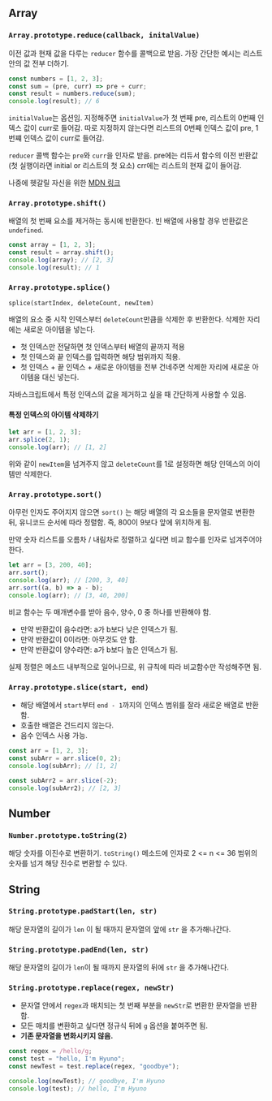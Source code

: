 ## Array

### `Array.prototype.reduce(callback, initalValue)`

이전 값과 현재 값을 다루는 `reducer` 함수를 콜백으로 받음. 가장 간단한 예시는 리스트 안의 값 전부 더하기.

```javascript
const numbers = [1, 2, 3];
const sum = (pre, curr) => pre + curr;
const result = numbers.reduce(sum);
console.log(result); // 6
```

`initialValue`는 옵션임. 지정해주면 `initialValue`가 첫 번째 pre, 리스트의 0번째 인덱스 값이 curr로 들어감. 따로 지정하지 않는다면 리스트의 0번째 인덱스 값이 pre, 1번쨰 인덱스 값이 curr로 들어감.

`reducer` 콜백 함수는 `pre`와 `curr`을 인자로 받음. pre에는 리듀서 함수의 이전 반환값(첫 실행이라면 initial or 리스트의 첫 요소) crr에는 리스트의 현재 값이 들어감.

나중에 헷갈릴 자신을 위한 [MDN 링크](https://developer.mozilla.org/en-US/docs/Web/JavaScript/Reference/Global_Objects/Array/Reduce)

### `Array.prototype.shift()`

배열의 첫 번째 요소를 제거하는 동시에 반환한다. 빈 배열에 사용할 경우 반환값은 `undefined`.

```javascript
const array = [1, 2, 3];
const result = array.shift();
console.log(array); // [2, 3]
console.log(result); // 1
```

### `Array.prototype.splice()`

`splice(startIndex, deleteCount, newItem)`

배열의 요소 중 시작 인덱스부터 `deleteCount`만큼을 삭제한 후 반환한다. 삭제한 자리에는 새로운 아이템을 넣는다.

- 첫 인덱스만 전달하면 첫 인덱스부터 배열의 끝까지 적용
- 첫 인덱스와 끝 인덱스를 입력하면 해당 범위까지 적용.
- 첫 인덱스 + 끝 인덱스 + 새로운 아이템을 전부 건네주면 삭제한 자리에 새로운 아이템을 대신 넣는다.

자바스크립트에서 특정 인덱스의 값을 제거하고 싶을 때 간단하게 사용할 수 있음.

#### 특정 인덱스의 아이템 삭제하기

```javascript
let arr = [1, 2, 3];
arr.splice(2, 1);
console.log(arr); // [1, 2]
```

위와 같이 `newItem`을 넘겨주지 않고 `deleteCount`를 1로 설정하면 해당 인덱스의 아이템만 삭제한다.

### `Array.prototype.sort()`

아무런 인자도 주어지지 않으면 `sort()` 는 해당 배열의 각 요소들을 문자열로 변환한 뒤, 유니코드 순서에 따라 정렬함. 즉, 800이 9보다 앞에 위치하게 됨.

만약 숫자 리스트를 오름차 / 내림차로 정렬하고 싶다면 비교 함수를 인자로 넘겨주어야 한다.

```javascript
let arr = [3, 200, 40];
arr.sort();
console.log(arr); // [200, 3, 40]
arr.sort((a, b) => a - b);
console.log(arr); // [3, 40, 200]
```

비교 함수는 두 매개변수를 받아 음수, 양수, 0 중 하나를 반환해야 함.

- 만약 반환값이 음수라면: a가 b보다 낮은 인덱스가 됨.
- 만약 반환값이 0이라면: 아무것도 안 함.
- 만약 반환값이 양수라면: a가 b보다 높은 인덱스가 됨.

실제 정렬은 메소드 내부적으로 일어나므로, 위 규칙에 따라 비교함수만 작성해주면 됨.

### `Array.prototype.slice(start, end)`

- 해당 배열에서 `start`부터 `end - 1`까지의 인덱스 범위를 잘라 새로운 배열로 반환함.
- 호출한 배열은 건드리지 않는다.
- 음수 인덱스 사용 가능.

```javascript
const arr = [1, 2, 3];
const subArr = arr.slice(0, 2);
console.log(subArr); // [1, 2]

const subArr2 = arr.slice(-2);
console.log(subArr2); // [2, 3]
```

## Number

### `Number.prototype.toString(2)`

해당 숫자를 이진수로 변환하기. `toString()` 메소드에 인자로 2 <= n <= 36 범위의 숫자를 넘겨 해당 진수로 변환할 수 있다.

## String

### `String.prototype.padStart(len, str)`

해당 문자열의 길이가 `len` 이 될 때까지 문자열의 앞에 `str` 을 추가해나간다.

### `String.prototype.padEnd(len, str)`

해당 문자열의 길이가 `len`이 될 때까지 문자열의 뒤에 `str` 을 추가해나간다.

### `String.prototype.replace(regex, newStr)`

- 문자열 안에서 `regex`과 매치되는 첫 번째 부분을 `newStr`로 변환한 문자열을 반환함.
- 모든 매치를 변환하고 싶다면 정규식 뒤에 `g` 옵션을 붙여주면 됨.
- **기존 문자열을 변화시키지 않음.**

```javascript
const regex = /hello/g;
const test = "hello, I'm Hyuno";
const newTest = test.replace(regex, "goodbye");

console.log(newTest); // goodbye, I'm Hyuno
console.log(test); // hello, I'm Hyuno
```

